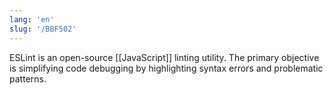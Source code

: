 ```yaml
---
lang: 'en'
slug: '/BBF502'
---
```


ESLint is an open-source [[JavaScript]] linting utility. The primary objective is simplifying code debugging by highlighting syntax errors and problematic patterns.
